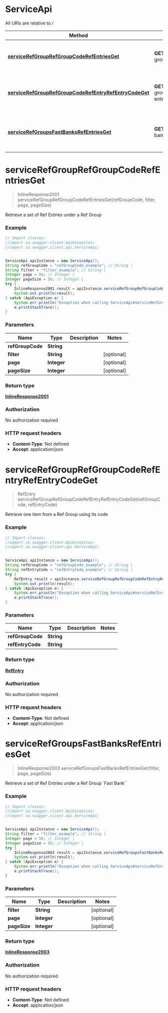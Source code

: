 # ServiceApi

All URIs are relative to */*

Method | HTTP request | Description
------------- | ------------- | -------------
[**serviceRefGroupRefGroupCodeRefEntriesGet**](ServiceApi.md#serviceRefGroupRefGroupCodeRefEntriesGet) | **GET** /service/ref-group/{ref_group_code}/ref_entries/ | Retrieve a set of Ref Entries under a Ref Group 
[**serviceRefGroupRefGroupCodeRefEntryRefEntryCodeGet**](ServiceApi.md#serviceRefGroupRefGroupCodeRefEntryRefEntryCodeGet) | **GET** /service/ref-group/{ref_group_code}/ref-entry/{ref_entry_code} | Retrieve one item from a Ref Group using its code 
[**serviceRefGroupsFastBanksRefEntriesGet**](ServiceApi.md#serviceRefGroupsFastBanksRefEntriesGet) | **GET** /service/ref-groups/fast-banks/ref-entries/ | Retrieve a set of Ref Entries under a Ref Group &#x60;Fast Bank&#x60; 

<a name="serviceRefGroupRefGroupCodeRefEntriesGet"></a>
# **serviceRefGroupRefGroupCodeRefEntriesGet**
> InlineResponse2001 serviceRefGroupRefGroupCodeRefEntriesGet(refGroupCode, filter, page, pageSize)

Retrieve a set of Ref Entries under a Ref Group 

### Example
```java
// Import classes:
//import io.swagger.client.ApiException;
//import io.swagger.client.api.ServiceApi;


ServiceApi apiInstance = new ServiceApi();
String refGroupCode = "refGroupCode_example"; // String | 
String filter = "filter_example"; // String | 
Integer page = 56; // Integer | 
Integer pageSize = 56; // Integer | 
try {
    InlineResponse2001 result = apiInstance.serviceRefGroupRefGroupCodeRefEntriesGet(refGroupCode, filter, page, pageSize);
    System.out.println(result);
} catch (ApiException e) {
    System.err.println("Exception when calling ServiceApi#serviceRefGroupRefGroupCodeRefEntriesGet");
    e.printStackTrace();
}
```

### Parameters

Name | Type | Description  | Notes
------------- | ------------- | ------------- | -------------
 **refGroupCode** | **String**|  |
 **filter** | **String**|  | [optional]
 **page** | **Integer**|  | [optional]
 **pageSize** | **Integer**|  | [optional]

### Return type

[**InlineResponse2001**](InlineResponse2001.md)

### Authorization

No authorization required

### HTTP request headers

 - **Content-Type**: Not defined
 - **Accept**: application/json

<a name="serviceRefGroupRefGroupCodeRefEntryRefEntryCodeGet"></a>
# **serviceRefGroupRefGroupCodeRefEntryRefEntryCodeGet**
> RefEntry serviceRefGroupRefGroupCodeRefEntryRefEntryCodeGet(refGroupCode, refEntryCode)

Retrieve one item from a Ref Group using its code 

### Example
```java
// Import classes:
//import io.swagger.client.ApiException;
//import io.swagger.client.api.ServiceApi;


ServiceApi apiInstance = new ServiceApi();
String refGroupCode = "refGroupCode_example"; // String | 
String refEntryCode = "refEntryCode_example"; // String | 
try {
    RefEntry result = apiInstance.serviceRefGroupRefGroupCodeRefEntryRefEntryCodeGet(refGroupCode, refEntryCode);
    System.out.println(result);
} catch (ApiException e) {
    System.err.println("Exception when calling ServiceApi#serviceRefGroupRefGroupCodeRefEntryRefEntryCodeGet");
    e.printStackTrace();
}
```

### Parameters

Name | Type | Description  | Notes
------------- | ------------- | ------------- | -------------
 **refGroupCode** | **String**|  |
 **refEntryCode** | **String**|  |

### Return type

[**RefEntry**](RefEntry.md)

### Authorization

No authorization required

### HTTP request headers

 - **Content-Type**: Not defined
 - **Accept**: application/json

<a name="serviceRefGroupsFastBanksRefEntriesGet"></a>
# **serviceRefGroupsFastBanksRefEntriesGet**
> InlineResponse2003 serviceRefGroupsFastBanksRefEntriesGet(filter, page, pageSize)

Retrieve a set of Ref Entries under a Ref Group &#x60;Fast Bank&#x60; 

### Example
```java
// Import classes:
//import io.swagger.client.ApiException;
//import io.swagger.client.api.ServiceApi;


ServiceApi apiInstance = new ServiceApi();
String filter = "filter_example"; // String | 
Integer page = 56; // Integer | 
Integer pageSize = 56; // Integer | 
try {
    InlineResponse2003 result = apiInstance.serviceRefGroupsFastBanksRefEntriesGet(filter, page, pageSize);
    System.out.println(result);
} catch (ApiException e) {
    System.err.println("Exception when calling ServiceApi#serviceRefGroupsFastBanksRefEntriesGet");
    e.printStackTrace();
}
```

### Parameters

Name | Type | Description  | Notes
------------- | ------------- | ------------- | -------------
 **filter** | **String**|  | [optional]
 **page** | **Integer**|  | [optional]
 **pageSize** | **Integer**|  | [optional]

### Return type

[**InlineResponse2003**](InlineResponse2003.md)

### Authorization

No authorization required

### HTTP request headers

 - **Content-Type**: Not defined
 - **Accept**: application/json


